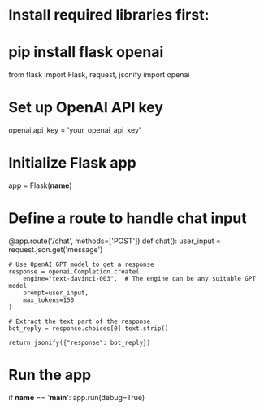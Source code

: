 # Install required libraries first:
# pip install flask openai

from flask import Flask, request, jsonify
import openai

# Set up OpenAI API key
openai.api_key = 'your_openai_api_key'

# Initialize Flask app
app = Flask(__name__)

# Define a route to handle chat input
@app.route('/chat', methods=['POST'])
def chat():
    user_input = request.json.get('message')
    
    # Use OpenAI GPT model to get a response
    response = openai.Completion.create(
        engine="text-davinci-003",  # The engine can be any suitable GPT model
        prompt=user_input,
        max_tokens=150
    )

    # Extract the text part of the response
    bot_reply = response.choices[0].text.strip()

    return jsonify({"response": bot_reply})

# Run the app
if __name__ == '__main__':
    app.run(debug=True)
